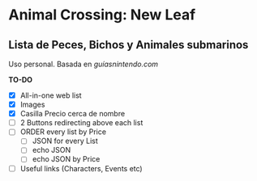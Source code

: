 # Animal Crossing: New Leaf
## Lista de Peces, Bichos y Animales submarinos
Uso personal. Basada en *guíasnintendo.com*

**TO-DO**
- [x] All-in-one web list
- [x] Images
- [x] Casilla Precio cerca de nombre
- [ ] 2 Buttons redirecting above each list
- [ ] ORDER every list by Price
    - [ ] JSON for every List
    - [ ] echo JSON
    - [ ] echo JSON by Price
- [ ] Useful links (Characters, Events etc)
